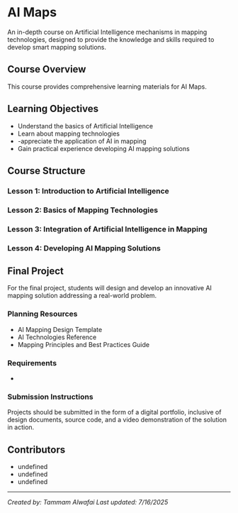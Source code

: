 # AI Maps

An in-depth course on Artificial Intelligence mechanisms in mapping technologies, designed to provide the knowledge and skills required to develop smart mapping solutions.

## Course Overview

This course provides comprehensive learning materials for AI Maps.

## Learning Objectives

- Understand the basics of Artificial Intelligence
- Learn about mapping technologies
- -appreciate the application of AI in mapping
- Gain practical experience developing AI mapping solutions

## Course Structure

### Lesson 1: Introduction to Artificial Intelligence
### Lesson 2: Basics of Mapping Technologies
### Lesson 3: Integration of Artificial Intelligence in Mapping
### Lesson 4: Developing AI Mapping Solutions

## Final Project

For the final project, students will design and develop an innovative AI mapping solution addressing a real-world problem.

### Planning Resources

- AI Mapping Design Template
- AI Technologies Reference
- Mapping Principles and Best Practices Guide

### Requirements

- 

### Submission Instructions

Projects should be submitted in the form of a digital portfolio, inclusive of design documents, source code, and a video demonstration of the solution in action.

## Contributors

- undefined
- undefined
- undefined

---

*Created by: Tammam Alwafai*
*Last updated: 7/16/2025*
